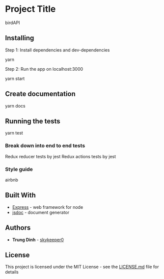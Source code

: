 # Project Title

birdAPI

## Installing

Step 1: Install dependencies and dev-dependencies 

  yarn

Step 2: Run the app on localhost:3000

  yarn start

## Create documentation

yarn docs

## Running the tests

yarn test

### Break down into end to end tests

Redux reducer tests by jest
Redux actions tests by jest

### Style guide

airbnb

## Built With

* [Express](https://github.com/expressjs/express) - web framework for node
* [jsdoc](https://github.com/jsdoc3/jsdoc) - document generator 

## Authors

* **Trung Dinh** - [skykeeper0](https://github.com/skykeeper0)

## License

This project is licensed under the MIT License - see the [LICENSE.md](LICENSE.md) file for details
